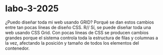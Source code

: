 # labo-3-2025
¿Puedo diseñar toda mi web usando GRID? Porqué se
dan estos cambios entre tan pocas líneas de diseño CSS.
R// Sí, se puede diseñar toda una web usando CSS Grid. 
Con pocas líneas de CSS se producen cambios grandes porque el sistema controla 
toda la estructura de filas y columnas a la vez, afectando la posición y tamaño de todos los elementos del contenedor.
